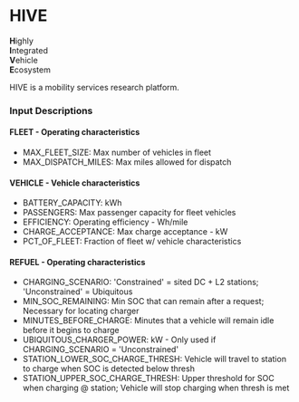 # HIVE
**H**ighly  
**I**ntegrated  
**V**ehicle  
**E**cosystem  
  
HIVE is a mobility services research platform.  
  
### Input Descriptions
#### FLEET - Operating characteristics
- MAX_FLEET_SIZE: Max number of vehicles in fleet
- MAX_DISPATCH_MILES: Max miles allowed for dispatch

#### VEHICLE - Vehicle characteristics
- BATTERY_CAPACITY: kWh
- PASSENGERS: Max passenger capacity for fleet vehicles
- EFFICIENCY: Operating efficiency - Wh/mile
- CHARGE_ACCEPTANCE: Max charge acceptance - kW
- PCT_OF_FLEET: Fraction of fleet w/ vehicle characteristics

#### REFUEL - Operating characteristics
- CHARGING_SCENARIO: 'Constrained' = sited DC + L2 stations; 'Unconstrained' = Ubiquitous
- MIN_SOC_REMAINING: Min SOC that can remain after a request; Necessary for locating charger
- MINUTES_BEFORE_CHARGE: Minutes that a vehicle will remain idle before it begins to charge
- UBIQUITOUS_CHARGER_POWER: kW - Only used if CHARGING_SCENARIO = 'Unconstrained'
- STATION_LOWER_SOC_CHARGE_THRESH: Vehicle will travel to station to charge when SOC is detected below thresh
- STATION_UPPER_SOC_CHARGE_THRESH: Upper threshold for SOC when charging @ station; Vehicle will stop charging when thresh is met

